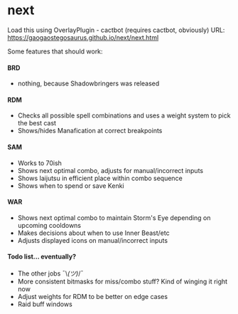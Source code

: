 # next

Load this using
OverlayPlugin - cactbot (requires cactbot, obviously)
URL: https://gaogaostegosaurus.github.io/next/next.html

Some features that should work:

#### BRD
- nothing, because Shadowbringers was released

#### RDM
- Checks all possible spell combinations and uses a weight system to pick the best cast
- Shows/hides Manafication at correct breakpoints

#### SAM
- Works to 70ish
- Shows next optimal combo, adjusts for manual/incorrect inputs
- Shows Iaijutsu in efficient place within combo sequence
- Shows when to spend or save Kenki

#### WAR
- Shows next optimal combo to maintain Storm's Eye depending on upcoming cooldowns
- Makes decisions about when to use Inner Beast/etc
- Adjusts displayed icons on manual/incorrect inputs

#### Todo list... eventually?
- The other jobs ¯\\_(ツ)_/¯
- More consistent bitmasks for miss/combo stuff? Kind of winging it right now
- Adjust weights for RDM to be better on edge cases
- Raid buff windows
